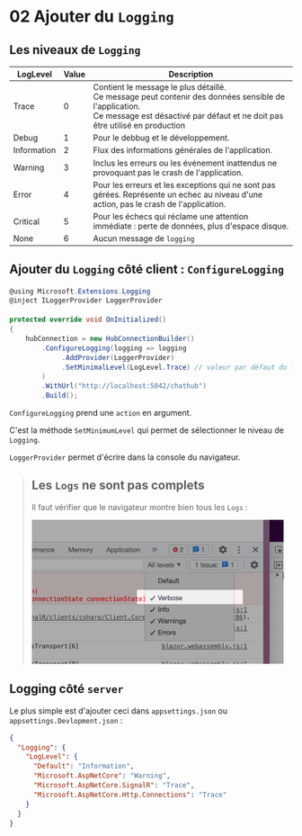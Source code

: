 # 02 Ajouter du `Logging`



## Les niveaux de `Logging`

| LogLevel    | Value | Description                                                  |
| ----------- | ----- | ------------------------------------------------------------ |
| Trace       | 0     | Contient le message le plus détaillé.<br />Ce message peut contenir des données sensible de l'application.<br />Ce message est désactivé par défaut et ne doit pas être utilisé en production |
| Debug       | 1     | Pour le debbug et le développement.                          |
| Information | 2     | Flux des informations générales de l'application.            |
| Warning     | 3     | Inclus les erreurs ou les événement inattendus ne provoquant pas le crash de l'application. |
| Error       | 4     | Pour les erreurs et les exceptions qui ne sont pas gérées. Représente un echec au niveau d'une action, pas le crash de l'application. |
| Critical    | 5     | Pour les échecs qui réclame une attention immédiate : perte de données, plus d'espace disque. |
| None        | 6     | Aucun message de `logging`                                   |



## Ajouter du `Logging` côté client : `ConfigureLogging`

```cs
@using Microsoft.Extensions.Logging
@inject ILoggerProvider LoggerProvider

protected override void OnInitialized()
{
    hubConnection = new HubConnectionBuilder()
        .ConfigureLogging(logging => logging
             .AddProvider(LoggerProvider)             
             .SetMinimalLevel(LogLevel.Trace) // valeur par défaut du logger 
        )
        .WithUrl("http://localhost:5042/chathub")
        .Build();
```

`ConfigureLogging` prend une `action` en argument.

C'est la méthode `SetMinimumLevel` qui permet de sélectionner le niveau de `Logging`.

 `LoggerProvider` permet d'écrire dans la console du navigateur.

> ## Les `Logs` ne sont pas complets
>
> Il faut vérifier que le navigateur montre bien tous les `Logs` :
>
> <img src="assets/showing-all-logs.png" alt="showing-all-logs" style="zoom:50%;" />
>
> 



## Logging côté `server`

Le plus simple est d'ajouter ceci dans `appsettings.json` ou `appsettings.Devlopment.json` :

```json
{
  "Logging": {
    "LogLevel": {
      "Default": "Information",
      "Microsoft.AspNetCore": "Warning",
      "Microsoft.AspNetCore.SignalR": "Trace",
      "Microsoft.AspNetCore.Http.Connections": "Trace"
    }
  }
}
```


